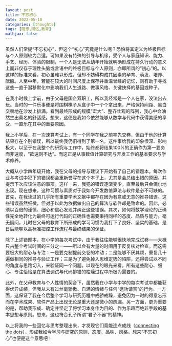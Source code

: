 ```yaml
---
layout: post
title: 不忘初心
date: 2022-05-10
categories: [thoughts]
tags: [随想,回忆,教育]
mathjax: false
---
```


虽然人们常提“不忘初心”，但这个“初心”究竟是什么呢？恐怕将其定义为终极目标与个人原则较为合适。可如果没有特殊的引导与机缘，受个人与家庭知识、能力、手艺、经历、体验的限制，一个人是无法从幼年开始就明确形成在持久行动的意义上而非仅存于理性头脑或言语中的终极目标与个人原则，亦即所谓的“初心”的。以这样的标准来看，初心虽难以形成，但却不妨碍构成其因素的孕育、萌发、培养、酝酿。人至中年，若能在较大的时间尺度上保存并重温曾经的记忆，则有助于寻找这些一直于潜移默化中影响我们人生道路、做事风格、关键抉择的基因或种子。

在我小时候上学前，由于父母是国企双职工，所以我经常是一个人在家，没法出去玩。当时的一件乐事便是将围棋棋子从盒子中一个个拿出来，严格保持间距、黑白交替地在沙发上排满。看到最终形成的规模“宏大”、整齐壮观的阵列，我心中会油然生出莫名的舒适感。想来，这便是我如今依然能够从数学与代码中获得美感的享受、一直乐在其中的重要原因。

我上小学后，在一次速算考试上，有一个同学在我之前率先交卷，但由于他的计算结果存在个别错误，所以最终我仍旧得到了第一名。这件事给我的印象很深、影响极大，以至于在我整个的研究与工作中，始终都将结果100%的正确作为第一要务而非速度，“欲速则不达”。而这正是从事数值计算研究与开发工作的基本要求与学术修养。

大概从小学四年级开始，我在父母的指导与建议下开始有了自己的错题本。每次作业与考试中犯下的错误都会重新誉写在这个本子上，尤其是会总结出错的原因，并提示下次应该注意的事项。这样一来，我犯的错误逐渐变少，直至最后只会偶尔地出现。现在想来，这种习惯与素质对于我如今开发数值算法与软件是必不可缺的。首先，在我读过的几乎所有重要学术文献中都存在因为有意或无意的推导错误。这些错误虽然细微，但对于以此为依据做出自己的算法与软件却是致命的。因此，必须以百倍的谨慎、细心和信心发现并纠正这些错误。其次，如何将数学理论的正确性完全地转化为最终可运行代码的正确性也需要秉持同样的态度、品质与能力。毫无疑问，儿时在父母的教育下所形成的学习习惯为我打下了良好、坚实的基础，是日后能够以高标准把控工作流程与最终结果的保证。

除了上述错题本，在小学的每次考试中，由于我往往能够很快地完成试卷——大概只占整个考试时间的三分之一——所以会有大量的时间用于反复核对检查。而这需要极大的耐心与专注：一是要克制提前交卷的冲动；二是能够不厌其烦，重复几十遍做相同的推导与验证工作；三是为了避免掉入思维定势的陷阱，还得尝试以不同的角度与思路切入，来验证同一个问题。以现在的眼光来看，所有这些耐心、细心、专注恰恰是在算法调试与代码排错的枯燥过程中所极为需要的。

此外，在父母教育与个人性情的契合下，虽然我在小学与中学的每次考试中都能获得优异成绩，但我从未有过丝毫骄傲、自满的情绪与任何“邀功请赏”的行为。一方面，这保证了我在今后整个学习与研究历程中戒骄戒躁，避免因为一时的得意忘形而在学术成果、软件产品上出现无论是重大还是微小的疏漏。另一方面，更为重要的是，帮助我形成、确定并坚定了将学习本身作为目的、作为乐趣而绝非手段的基本思想与原则。想来，这也符合孔子所谓“君子不器”的精神。

以上将我的一些回忆与思考整理出来，才发现它们竟能连点成线（[connecting the dots](https://news.stanford.edu/2005/06/14/jobs-061505/)），形成我如今学习与研究的原则、态度、品味、风格。想来“不忘初心”也便是这个意思吧！
